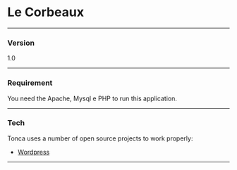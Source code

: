 # Le Corbeaux

----
### Version
1.0

----
### Requirement
You need the Apache, Mysql e PHP to run this application.

----
### Tech
Tonca uses a number of open source projects to work properly:

* [Wordpress]

----

   [Wordpress]: <https://github.com/Piulres/WordPress/>